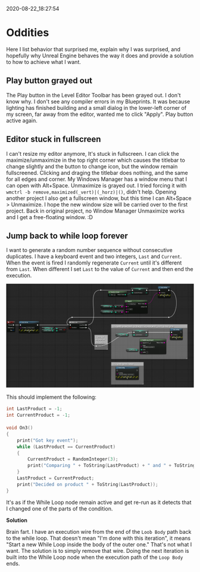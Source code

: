 2020-08-22_18:27:54

# Oddities

Here I list behavior that surprised me, explain why I was surprised, and hopefully why Unreal Engine behaves the way it does and provide a solution to how to achieve what I want.

## Play button grayed out

The Play button in the Level Editor Toolbar has been grayed out.
I don't know why.
I don't see any compiler errors in my Blueprints.
It was because lighting has finished building and a small dialog in the lower-left corner of my screen, far away from the editor, wanted me to click "Apply".
Play button active again.


## Editor stuck in fullscreen

I can't resize my editor anymore, It's stuck in fullscreen.
I can click the maximize/unmaximize in the top right corner which causes the titlebar to change slightly and the button to change icon, but the window remain fullscreened.
Clicking and draging the titlebar does nothing, and the same for all edges and corner.
My Windows Manager has a window menu that I can open with Alt+Space. Unmaximize is grayed out.
I tried forcing it with `wmctrl -b remove,maximized(_vert)|(_horz)|()`, didn't help.
Opening another project I also get a fullscreen window, but this time I can Alt+Space > Unmaximize.
I hope the new window size will be carried over to the first project.
Back in original project, no Window Manager Unmaximize works and I get a free-floating window. :D


## Jump back to while loop forever

I want to generate a random number sequence without consecutive duplicates.
I have a keyboard event and two integers, `Last` and `Current`.
When the event is fired I randomly regenerate `Current` until it's different from `Last`.
When different I set `Last` to the value of `Current` and then end the execution.

![Why back to loop?](./Images/why_back_to_loop.png)

This should implement the following:
```c++
int LastProduct = -1;
int CurrentProduct = -1;

void On3()
{
	print("Got key event");
	while (LastProduct == CurrentProduct)
	{
		CurrentProduct = RandomInteger(3);
		print("Comparing " + ToString(LastProduct) + " and " + ToString(CurentProduct));
	}
	LastProduct = CurrentProduct;
	print("Decided on product " + ToString(LastProduct));
}

```

It's as if the While Loop node remain active and get re-run as it detects that I changed one of the parts of the condition.

**Solution**

Brain fart. I have an execution wire from the end of the `Loob Body` path back to the while loop. That doesn't mean "I'm done with this iteration", it means "Start a new While Loop inside the body of the outer one." That's not what I want. The solution is to simply remove that wire. Doing the next iteration is built into the While Loop node when the execution path of the `Loop Body` ends.
